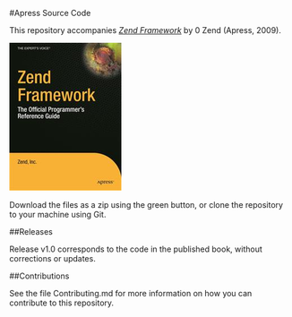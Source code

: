 #Apress Source Code

This repository accompanies [*Zend Framework*](http://www.apress.com/9781430219064) by 0 Zend (Apress, 2009).

![Cover image](9781430219064.jpg)

Download the files as a zip using the green button, or clone the repository to your machine using Git.

##Releases

Release v1.0 corresponds to the code in the published book, without corrections or updates.

##Contributions

See the file Contributing.md for more information on how you can contribute to this repository.
